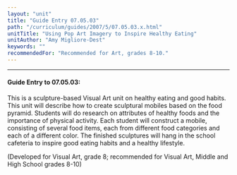 ```yaml
---
layout: "unit"
title: "Guide Entry 07.05.03"
path: "/curriculum/guides/2007/5/07.05.03.x.html"
unitTitle: "Using Pop Art Imagery to Inspire Healthy Eating"
unitAuthor: "Amy Migliore-Dest"
keywords: ""
recommendedFor: "Recommended for Art, grades 8-10."
---
```

<body>
<hr/>
<h4>
Guide Entry to 07.05.03:
</h4>
<p>
This is a sculpture-based Visual Art unit on healthy eating and good habits. This unit will describe how to create sculptural mobiles based on the food pyramid. Students will do research on attributes of healthy foods and the importance of physical activity. Each student will construct a mobile, consisting of several food items, each from different food categories and each of a different color. The finished sculptures will hang in the school cafeteria to inspire good eating habits and a healthy lifestyle.
</p>
<p>
(Developed for Visual Art, grade 8; recommended for Visual Art, Middle and High School grades 8-10)
</p>
</body>
